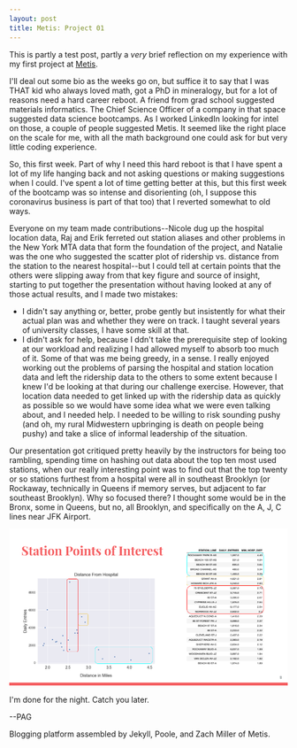```yaml
---
layout: post
title: Metis: Project 01
---
```


This is partly a test post, partly a *very* brief reflection on my experience with my first project at [Metis](http://thisismetis.com).

I'll deal out some bio as the weeks go on, but suffice it to say that I was THAT kid who always loved math, got a PhD in mineralogy, but for a lot of reasons need a hard career reboot. A friend from grad school suggested materials informatics. The Chief Science Officer of a company in that space suggested data science bootcamps. As I worked LinkedIn looking for intel on those, a couple of people suggested Metis. It seemed like the right place on the scale for me, with all the math background one could ask for but very little coding experience.

So, this first week. Part of why I need this hard reboot is that I have spent a lot of my life hanging back and not asking questions or making suggestions when I could. I've spent a lot of time getting better at this, but this first week of the bootcamp was so intense and disorienting (oh, I suppose this coronavirus business is part of that too) that I reverted somewhat to old ways.

Everyone on my team made contributions--Nicole dug up the hospital location data, Raj and Erik ferreted out station aliases and other problems in the New York MTA data that form the foundation of the project, and Natalie was the one who suggested the scatter plot of ridership vs. distance from the station to the nearest hospital--but I could tell at certain points that the others were slipping away from that key figure and source of insight, starting to put together the presentation without having looked at any of those actual results, and I made two mistakes:

* I didn't say anything or, better, probe gently but insistently for what their actual plan was and whether they were on track. I taught several years of university classes, I have some skill at that.
* I didn't ask for help, because I ddn't take the prerequisite step of looking at our workload and realizing I had allowed myself to absorb too much of it. Some of that was me being greedy, in a sense. I really enjoyed working out the problems of parsing the hospital and station location data and left the ridership data to the others to some extent because I knew I'd be looking at that during our challenge exercise. However, that location data needed to get linked up with the ridership data as quickly as possible so we would have some idea what we were even talking about, and I needed help. I needed to be willing to risk sounding pushy (and oh, my rural Midwestern upbringing is death on people being pushy) and take a slice of informal leadership of the situation.

Our presentation got critiqued pretty heavily by the instructors for being too rambling, spending time on hashing out data about the top ten most used stations, when our really interesting point was to find out that the top twenty or so stations furthest from a hospital were all in southeast Brooklyn (or Rockaway, technically in Queens if memory serves, but adjacent to far southeast Brooklyn). Why so focused there? I thought some would be in the Bronx, some in Queens, but no, all Brooklyn, and specifically on the A, J, C lines near JFK Airport.

![scatterplot](../images/LeastServedAreaPlot.png)

I'm done for the night. Catch you later.

--PAG

Blogging platform assembled by Jekyll, Poole, and Zach Miller of Metis.